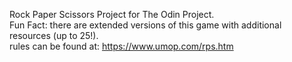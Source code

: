Rock Paper Scissors Project for The Odin Project. <br>
Fun Fact: there are extended versions of this game with additional resources (up to 25!).<br>
rules can be found at: https://www.umop.com/rps.htm